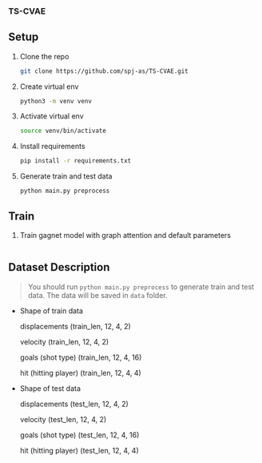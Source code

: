 ### TS-CVAE

## Setup

1. Clone the repo
    ```bash
    git clone https://github.com/spj-as/TS-CVAE.git
    ```
2. Create virtual env
   ```bash
   python3 -m venv venv
   ```
3. Activate virtual env
   ```bash
   source venv/bin/activate
   ```
4. Install requirements
   ```bash
   pip install -r requirements.txt
   ```
5. Generate train and test data
   ```bash
   python main.py preprocess
   ```

## Train

1. Train gagnet model with graph attention and default parameters
    ```bash
   
    ```

## Dataset Description

> You should run `python main.py preprocess` to generate train and test data. The data will be saved in `data` folder.

- Shape of train data
  
  displacements
      (train_len, 12, 4, 2)
  
  velocity
      (train_len, 12, 4, 2)
  
  goals (shot type)
      (train_len, 12, 4, 16)
  
  hit (hitting player)
      (train_len, 12, 4, 4)
  
- Shape of test data
  
  displacements
      (test_len, 12, 4, 2)
  
  velocity
      (test_len, 12, 4, 2)
  
  goals (shot type)
      (test_len, 12, 4, 16)
  
  hit (hitting player)
      (test_len, 12, 4, 4)
  
